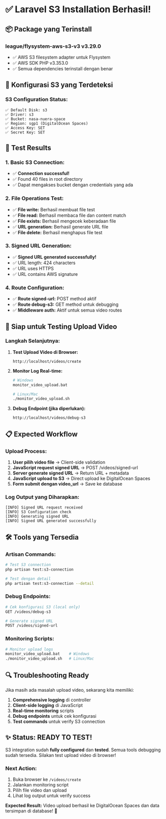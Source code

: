 # ✅ Laravel S3 Installation Berhasil!

## 📦 Package yang Terinstall

### **league/flysystem-aws-s3-v3 v3.29.0**
- ✅ AWS S3 filesystem adapter untuk Flysystem
- ✅ AWS SDK PHP v3.353.0
- ✅ Semua dependencies terinstall dengan benar

## 🔧 Konfigurasi S3 yang Terdeteksi

### **S3 Configuration Status:**
```
✅ Default Disk: s3
✅ Driver: s3  
✅ Bucket: nasa-nuera-space
✅ Region: sgp1 (DigitalOcean Spaces)
✅ Access Key: SET
✅ Secret Key: SET
```

## 🧪 Test Results

### **1. Basic S3 Connection:**
- ✅ **Connection successful!** 
- ✅ Found 40 files in root directory
- ✅ Dapat mengakses bucket dengan credentials yang ada

### **2. File Operations Test:**
- ✅ **File write:** Berhasil membuat file test
- ✅ **File read:** Berhasil membaca file dan content match
- ✅ **File exists:** Berhasil mengecek keberadaan file
- ✅ **URL generation:** Berhasil generate URL file
- ✅ **File delete:** Berhasil menghapus file test

### **3. Signed URL Generation:**
- ✅ **Signed URL generated successfully!**
- ✅ URL length: 424 characters
- ✅ URL uses HTTPS
- ✅ URL contains AWS signature

### **4. Route Configuration:**
- ✅ **Route signed-url:** POST method aktif
- ✅ **Route debug-s3:** GET method untuk debugging
- ✅ **Middleware auth:** Aktif untuk semua video routes

## 🚀 Siap untuk Testing Upload Video

### **Langkah Selanjutnya:**

1. **Test Upload Video di Browser:**
   ```
   http://localhost/videos/create
   ```

2. **Monitor Log Real-time:**
   ```bash
   # Windows
   monitor_video_upload.bat
   
   # Linux/Mac  
   ./monitor_video_upload.sh
   ```

3. **Debug Endpoint (jika diperlukan):**
   ```
   http://localhost/videos/debug-s3
   ```

## 📋 Expected Workflow

### **Upload Process:**
1. **User pilih video file** → Client-side validation
2. **JavaScript request signed URL** → POST /videos/signed-url
3. **Server generate signed URL** → Return URL + metadata
4. **JavaScript upload to S3** → Direct upload ke DigitalOcean Spaces
5. **Form submit dengan video_url** → Save ke database

### **Log Output yang Diharapkan:**
```
[INFO] Signed URL request received
[INFO] S3 Configuration check  
[INFO] Generating signed URL
[INFO] Signed URL generated successfully
```

## 🛠️ Tools yang Tersedia

### **Artisan Commands:**
```bash
# Test S3 connection
php artisan test:s3-connection

# Test dengan detail
php artisan test:s3-connection --detail
```

### **Debug Endpoints:**
```bash
# Cek konfigurasi S3 (local only)
GET /videos/debug-s3

# Generate signed URL
POST /videos/signed-url
```

### **Monitoring Scripts:**
```bash
# Monitor upload logs
monitor_video_upload.bat    # Windows
./monitor_video_upload.sh   # Linux/Mac
```

## 🔍 Troubleshooting Ready

Jika masih ada masalah upload video, sekarang kita memiliki:

1. **Comprehensive logging** di controller
2. **Client-side logging** di JavaScript  
3. **Real-time monitoring** scripts
4. **Debug endpoints** untuk cek konfigurasi
5. **Test commands** untuk verify S3 connection

## ✨ Status: READY TO TEST!

S3 integration sudah **fully configured** dan **tested**. 
Semua tools debugging sudah tersedia.
Silakan test upload video di browser!

### **Next Action:**
1. Buka browser ke `/videos/create`
2. Jalankan monitoring script
3. Pilih file video dan upload
4. Lihat log output untuk verify success

**Expected Result:** Video upload berhasil ke DigitalOcean Spaces dan data tersimpan di database! 🎉
